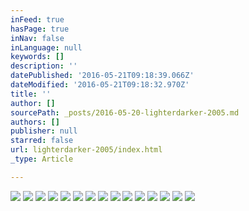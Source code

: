 ```yaml
---
inFeed: true
hasPage: true
inNav: false
inLanguage: null
keywords: []
description: ''
datePublished: '2016-05-21T09:18:39.066Z'
dateModified: '2016-05-21T09:18:32.970Z'
title: ''
author: []
sourcePath: _posts/2016-05-20-lighterdarker-2005.md
authors: []
publisher: null
starred: false
url: lighterdarker-2005/index.html
_type: Article

---
```

![](https://the-grid-user-content.s3-us-west-2.amazonaws.com/74c6e183-aac2-4472-b2f2-db22db6d6cc5.jpg)
![](https://the-grid-user-content.s3-us-west-2.amazonaws.com/646a42d6-c82f-4f41-b6fd-20622f683c24.jpg)
![](https://the-grid-user-content.s3-us-west-2.amazonaws.com/90af4546-5a3a-4d39-ab5c-ba58e655bb98.jpg)
![](https://the-grid-user-content.s3-us-west-2.amazonaws.com/39e765f3-a1ea-45c9-8109-90f08fb2b711.jpg)
![](https://the-grid-user-content.s3-us-west-2.amazonaws.com/3a5c96f6-647d-4e09-84a6-18e8dfaf0313.jpg)
![](https://the-grid-user-content.s3-us-west-2.amazonaws.com/ffa5e598-e759-4f4c-bf62-9a322b1fa8eb.jpg)
![](https://the-grid-user-content.s3-us-west-2.amazonaws.com/b76cda15-7f40-4953-b3d0-166a588e31d0.jpg)
![](https://the-grid-user-content.s3-us-west-2.amazonaws.com/60a94824-ffba-4d56-bc3e-3a0175ce7cea.jpg)
![](https://the-grid-user-content.s3-us-west-2.amazonaws.com/26dc1f96-d1c0-4bc3-86ab-4642107f42aa.jpg)
![](https://the-grid-user-content.s3-us-west-2.amazonaws.com/1becb6aa-6383-4f6e-9289-8c8642ddc976.jpg)
![](https://the-grid-user-content.s3-us-west-2.amazonaws.com/f288547d-c690-456f-84e9-35264b6762b0.jpg)
![](https://the-grid-user-content.s3-us-west-2.amazonaws.com/2bfaedaf-803a-4d84-b991-0e5f7adac3f1.jpg)
![](https://the-grid-user-content.s3-us-west-2.amazonaws.com/c6b64481-2de9-4716-b1c6-08a20d41fe3d.jpg)
![](https://the-grid-user-content.s3-us-west-2.amazonaws.com/cec4840f-77ef-443d-a222-3a363de0160e.jpg)
![](https://the-grid-user-content.s3-us-west-2.amazonaws.com/f6b08dc9-dc17-4f54-b82a-57eb4d84f3c6.jpg)